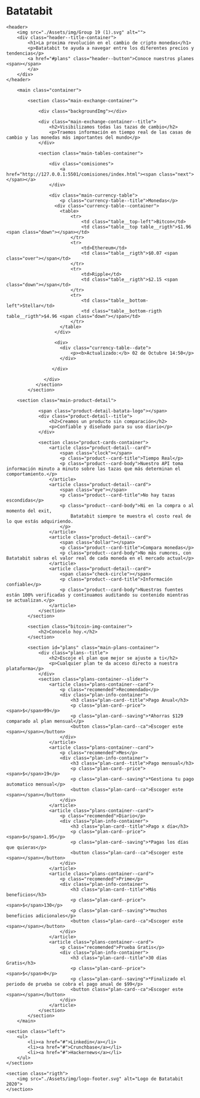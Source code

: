 # Batatabit
<!DOCTYPE html>
<html lang="en">
<head>
    <meta charset="UTF-8">
    <meta http-equiv="X-UA-Compatible" content="IE=edge">
    <meta name="viewport" content="width=device-width, initial-scale=1.0">
    <title>Document</title>
    <link 
      href="https://fonts.googleapis.com/css2?family=DM+Sans:wght@400;500;700&family=Inter:wght@300;500&display=swap" rel="stylesheet"
    />
    <link rel="stylesheet" href="./mobile.css">
    <link rel="stylesheet" href="./ipad.css" media="screen and (min-width:600px)"/> 
    <link rel="stylesheet" href="./desktop.css" media="screen and (min-width:800px)"/> 
</head>
<body>

    <header>
        <img src="./Assets/img/Group 19 (1).svg" alt="">
        <div class="header--title-container">
            <h1>La proxima revolución en el cambio de cripto monedas</h1>
            <p>Batatabit te ayuda a navegar entre los diferentes precios y tendencias</p>
            <a href="#plans" class="header--button">Conoce nuestros planes <span></span>
            </a>
        </div>
    </header>

        <main class="container">

            <section class="main-exchange-container">

                <div class="backgroundImg"></div>

                <div class="main-exchange-container--title">
                    <h2>Visibilizamos todas las tazas de cambio</h2>
                    <p>Traemos información en tiempo real de las casas de cambio y las monedas más importantes del mundo</p>
                </div>

                <section class="main-tables-container">

                    <div class="comisiones">
                        <a href="http://127.0.0.1:5501/comisiones/index.html"><span class="next"></span></a>
                    </div>

                    <div class="main-currency-table">
                        <p class="currency-table--title">Monedas</p>
                      <div class="currency-table--container">
                        <table>
                            <tr>
                                <td class="table__top-left">Bitcon</td>
                                <td class="table__top table__rigth">$1.96 <span class="down"></span></td>
                            </tr>
                            <tr>
                                <td>Ethereum</td>
                                <td class="table__rigth">$0.07 <span class="over"></span</td>
                            </tr>
                            <tr>
                                <td>Ripple</td>
                                <td class="table__rigth">$2.15 <span class="down"></span</td>
                            </tr>
                            <tr>
                                <td class="table__bottom-left">Stellar</td>
                                <td class="table__bottom-rigth table__rigth">$4.96 <span class="down"></span</td>
                            </tr>
                        </table>
                      </div>

                      <div>
                        <div class="currency-table--date">
                            <p><b>Actualizado:</b> 02 de Octubre 14:50</p>
                        </div>

                     </div>

                  </div>
               </section>
            </section>

        <section class="main-product-detail">

                <span class="product-detail-batata-logo"></span>
                <div class="product-detail--title">
                    <h2>Creamos un producto sin comparación</h2>
                    <p>Confiable y diseñado para su uso diario</p>
                </div>

                <section class="product-cards-container">
                    <article class="product-detail--card">
                        <span class="clock"></span>
                        <p class="product--card-title">Tiempo Real</p>
                        <p class="product--card-body">Nuestro API toma información minuto a minuto sobre las tazas que más determinan el comportamiento.</p>
                    </article>
                    <article class="product-detail--card">
                        <span class="eye"></span>
                        <p class="product--card-title">No hay tazas escondidas</p>
                        <p class="product--card-body">Ni en la compra o al momento del exit, 
                            Batatabit siempre te muestra el costo real de lo que estás adquiriendo.
                        </p>
                    </article>
                    <article class="product-detail--card">
                        <span class="dollar"></span>
                        <p class="product--card-title">Compara monedas</p>
                        <p class="product--card-body">No más rumores, con Batatabit sabras el valor real de cada moneda en el mercado actual</p>
                    </article>
                    <article class="product-detail--card">
                        <span class="check-circle"></span>
                        <p class="product--card-title">Información confiable</p>
                        <p class="product--card-body">Nuestras fuentes están 100% verificadas y continuamos auditando su contenido mientras se actualizan.</p>
                    </article>
                </section>
            </section>

            <section class="bitcoin-img-container">
                <h2>Conocelo hoy.</h2>
            </section>

            <section id="plans" class="main-plans-container">
                <div class="plans--title">
                    <h2>Escoje el plan que mejor se ajuste a ti</h2>
                    <p>Cualquier plan te da acceso directo a nuestra plataforma</p>
                </div>
                <section class="plans-container--slider">
                    <article class="plans-container--card">
                        <p class="recomended">Recomendado</p>
                        <div class="plan-info-container">
                            <h3 class="plan-card--title">Pago Anual</h3>
                            <p class="plan-card--price"><span>$</span>99</p>
                            <p class="plan-card--saving">*Ahorras $129 comparado al plan mensual</p>
                            <button class="plan-card--ca">Escoger este <span></span></button>
                        </div>
                    </article>
                    <article class="plans-container--card">
                        <p class="recomended">Mes</p>
                        <div class="plan-info-container">
                            <h3 class="plan-card--title">Pago mensual</h3>
                            <p class="plan-card--price"><span>$</span>19</p>
                            <p class="plan-card--saving">*Gestiona tu pago automatico mensual</p>
                            <button class="plan-card--ca">Escoger este <span></span></button>
                        </div>
                    </article>
                    <article class="plans-container--card">
                        <p class="recomended">Diario</p>
                        <div class="plan-info-container">
                            <h3 class="plan-card--title">Pago x día</h3>
                            <p class="plan-card--price"><span>$</span>1.95</p>
                            <p class="plan-card--saving">*Pagas los días que quieras</p>
                            <button class="plan-card--ca">Escoger este <span></span></button>
                        </div>
                    </article>
                    <article class="plans-container--card">
                        <p class="recomended">Prime</p>
                        <div class="plan-info-container">
                            <h3 class="plan-card--title">Más beneficios</h3>
                            <p class="plan-card--price"><span>$</span>130</p>
                            <p class="plan-card--saving">*muchos beneficios adicionales</p>
                            <button class="plan-card--ca">Escoger este <span></span></button>
                        </div>
                    </article>
                    <article class="plans-container--card">
                        <p class="recomended">Prueba Gratis</p>
                        <div class="plan-info-container">
                            <h3 class="plan-card--title">30 días Gratis</h3>
                            <p class="plan-card--price"><span>$</span>0</p>
                            <p class="plan-card--saving">*Finalizado el periodo de prueba se cobra el pago anual de $99</p>
                            <button class="plan-card--ca">Escoger este <span></span></button>
                        </div>
                    </article>
                </section>
            </section>
        </main>

<footer>

    <section class="left">
        <ul>
            <li><a href="#">Linkedin</a></li>
            <li><a href="#">Crunchbase</a></li>
            <li><a href="#">Hackernews</a></li>
        </ul>
    </section>

    <section class="rigth">
        <img src="./Assets/img/logo-footer.svg" alt="Logo de Batatabit 2020">
    </section>

</footer>
</body>
</html>
